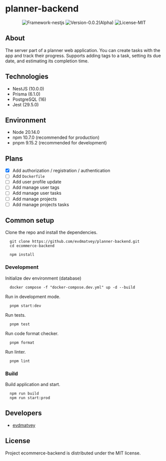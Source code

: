 # planner-backend

<p align="center">
  <img src="https://img.shields.io/badge/Framework-nestjs-blue%3Fstyle%3Dflat" alt="Framework-nestjs"/>
  <img src="https://img.shields.io/badge/Version-0.0.2_(Alpha)-purple?style=flat" alt="Version-0.0.2(Alpha)"/>
  <img src="https://img.shields.io/badge/License-MIT-green?style=flat" alt="License-MIT"/>
</p>

## About

The server part of a planner web application. You can create tasks with the app and track their progress. Supports adding tags to a task, setting its due date, and estimating its completion time.

## Technologies

- NestJS (10.0.0)
- Prisma (6.1.0)
- PostgreSQL (16)
- Jest (29.5.0)

## Environment

- Node 20.14.0
- npm 10.7.0 (recommended for production)
- pnpm 9.15.2 (recommended for development)

## Plans

- [x] Add authorization / registration / authentication
- [ ] Add `Dockerfile`
- [ ] Add user profile update
- [ ] Add manage user tags
- [ ] Add manage user tasks
- [ ] Add manage projects
- [ ] Add manage projects tasks

## Common setup

Clone the repo and install the dependencies.

```
  git clone https://github.com/evdmatvey/planner-backend.git
  cd ecommerce-backend
```

```
  npm install
```

### Development

Initialize dev environment (database)

```
  docker compose -f "docker-compose.dev.yml" up -d --build
```

Run in development mode.

```
  pnpm start:dev
```

Run tests.

```
  pnpm test
```

Run code format checker.

```
  pnpm format
```

Run linter.

```
  pnpm lint
```

### Build

Build application and start.

```
  npm run build
  npm run start:prod
```

## Developers

- [evdmatvey](https://github.com/evdmatvey)

## License

Project ecommerce-backend is distributed under the MIT license.
